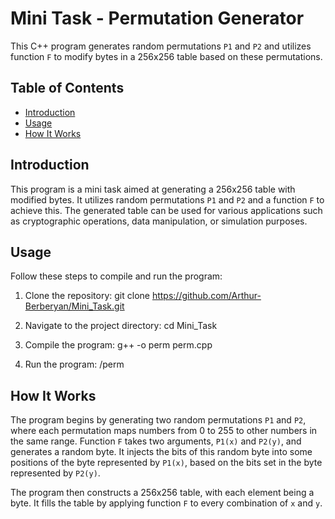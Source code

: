 # Mini Task - Permutation Generator

This C++ program generates random permutations `P1` and `P2` and utilizes function `F` to modify bytes in a 256x256 table based on these permutations.

## Table of Contents
- [Introduction](#introduction)
- [Usage](#usage)
- [How It Works](#how-it-works)

## Introduction

This program is a mini task aimed at generating a 256x256 table with modified bytes. It utilizes random permutations `P1` and `P2` and a function `F` to achieve this. The generated table can be used for various applications such as cryptographic operations, data manipulation, or simulation purposes.

## Usage

Follow these steps to compile and run the program:

1. Clone the repository:
git clone https://github.com/Arthur-Berberyan/Mini_Task.git

2. Navigate to the project directory:
cd Mini_Task

3. Compile the program:
g++ -o perm perm.cpp

4. Run the program:
/perm


## How It Works

The program begins by generating two random permutations `P1` and `P2`, where each permutation maps numbers from 0 to 255 to other numbers in the same range. Function `F` takes two arguments, `P1(x)` and `P2(y)`, and generates a random byte. It injects the bits of this random byte into some positions of the byte represented by `P1(x)`, based on the bits set in the byte represented by `P2(y)`.

The program then constructs a 256x256 table, with each element being a byte. It fills the table by applying function `F` to every combination of `x` and `y`.





